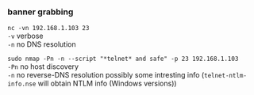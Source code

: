 ### banner grabbing
`nc -vn 192.168.1.103 23`  
`-v` verbose  
`-n` no DNS resolution  

`sudo nmap -Pn -n --script "*telnet* and safe" -p 23 192.168.1.103`  
`-Pn` no host discovery  
`-n` no reverse-DNS resolution
possibly some intresting info (`telnet-ntlm-info.nse` will obtain NTLM info (Windows versions))

